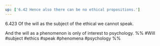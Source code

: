 ```yaml
---
up: ['6.42 Hence also there can be no ethical propositions.']
---
```

6.423 Of the will as the subject of the ethical we cannot speak.

And the will as a phenomenon is only of interest to psychology.
%%
#Will #subject #ethics #speak #phenomena #psychology %%